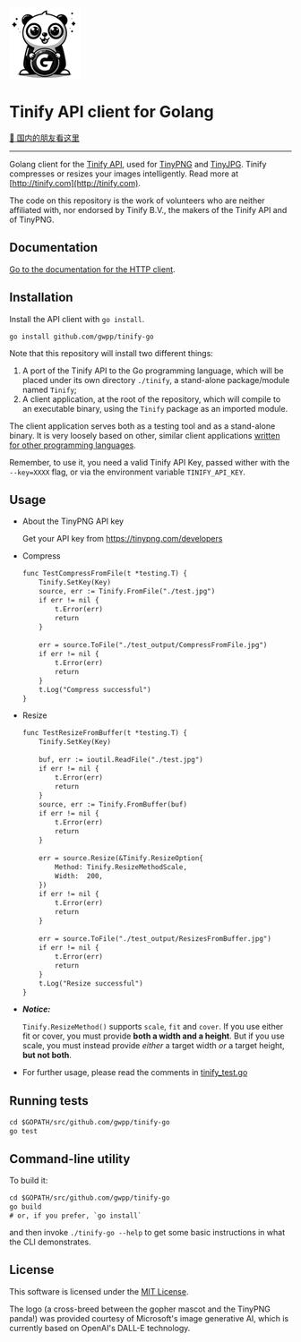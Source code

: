 ![Tinify API client for Golang logo](assets/tinify-go-logo-pangopher-128x128.png)

# Tinify API client for Golang

[:book: 国内的朋友看这里](http://www.jianshu.com/p/5c4161db4ac8)

---

Golang client for the [Tinify API](https://tinypng.com/developers/reference), used for [TinyPNG](https://tinypng.com) and [TinyJPG](https://tinyjpg.com). Tinify compresses or resizes your images intelligently. Read more at [http://tinify.com](http://tinify.com).

The code on this repository is the work of volunteers who are neither affiliated with, nor endorsed by Tinify B.V., the makers of the Tinify API and of TinyPNG.

## Documentation

[Go to the documentation for the HTTP client](https://tinypng.com/developers/reference).

## Installation

Install the API client with `go install`.

```shell
go install github.com/gwpp/tinify-go
```

Note that this repository will install two different things:

1. A port of the Tinify API to the Go programming language, which will be placed under its own directory `./tinify`, a stand-alone package/module named `Tinify`;
2. A client application, at the root of the repository, which will compile to an executable binary, using the `Tinify` package as an imported module.

The client application serves both as a testing tool and as a stand-alone binary. It is very loosely based on other, similar client applications [written for other programming languages](https://github.com/tinify/).

Remember, to use it, you need a valid Tinify API Key, passed wither with the `--key=XXXX` flag, or via the environment variable `TINIFY_API_KEY`.

## Usage

-   About the TinyPNG API key

    Get your API key from https://tinypng.com/developers

-   Compress

    ```golang
    func TestCompressFromFile(t *testing.T) {
        Tinify.SetKey(Key)
        source, err := Tinify.FromFile("./test.jpg")
        if err != nil {
            t.Error(err)
            return
        }

        err = source.ToFile("./test_output/CompressFromFile.jpg")
        if err != nil {
            t.Error(err)
            return
        }
        t.Log("Compress successful")
    }
    ```

-   Resize

    ```golang
    func TestResizeFromBuffer(t *testing.T) {
        Tinify.SetKey(Key)

        buf, err := ioutil.ReadFile("./test.jpg")
        if err != nil {
            t.Error(err)
            return
        }
        source, err := Tinify.FromBuffer(buf)
        if err != nil {
            t.Error(err)
            return
        }

        err = source.Resize(&Tinify.ResizeOption{
            Method: Tinify.ResizeMethodScale,
            Width:  200,
        })
        if err != nil {
            t.Error(err)
            return
        }

        err = source.ToFile("./test_output/ResizesFromBuffer.jpg")
        if err != nil {
            t.Error(err)
            return
        }
        t.Log("Resize successful")
    }
    ```

-   **_Notice:_**

    `Tinify.ResizeMethod()` supports `scale`, `fit` and `cover`. If you use either fit or cover, you must provide **both a width and a height**. But if you use scale, you must instead provide _either_ a target width _or_ a target height, **but not both**.

-   For further usage, please read the comments in [tinify_test.go](./tinify_test.go)

## Running tests

```shell
cd $GOPATH/src/github.com/gwpp/tinify-go
go test
```

## Command-line utility

To build it:
```shell
cd $GOPATH/src/github.com/gwpp/tinify-go
go build
# or, if you prefer, `go install`
```
and then invoke `./tinify-go --help` to get some basic instructions in what the CLI demonstrates.

## License

This software is licensed under the [MIT License](LICENSE).

The logo (a cross-breed between the gopher mascot and the TinyPNG panda!) was provided courtesy of Microsoft's image generative AI, which is currently based on OpenAI's DALL-E technology.
